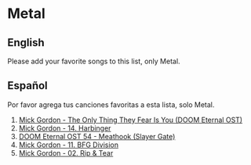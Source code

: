 # Metal

## English
Please add your favorite songs to this list, only Metal.

## Español
Por favor agrega tus canciones favoritas a esta lista, solo Metal.

1. [Mick Gordon - The Only Thing They Fear Is You (DOOM Eternal OST)](https://youtu.be/rJYBzFBpP_8)
2. [Mick Gordon - 14. Harbinger](https://youtu.be/b2YG8DX0ees)
3. [DOOM Eternal OST 54 - Meathook (Slayer Gate)](https://youtu.be/Fw21lF9chYE)
4. [Mick Gordon - 11. BFG Division](https://youtu.be/QHRuTYtSbJQ)
5. [Mick Gordon - 02. Rip & Tear](https://youtu.be/zZMg9ryeWOw)